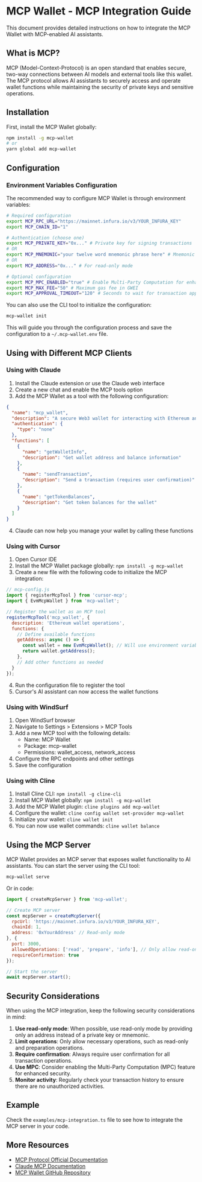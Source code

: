 # MCP Wallet - MCP Integration Guide

This document provides detailed instructions on how to integrate the MCP Wallet with MCP-enabled AI assistants.

## What is MCP?

MCP (Model-Context-Protocol) is an open standard that enables secure, two-way connections between AI models and external tools like this wallet. The MCP protocol allows AI assistants to securely access and operate wallet functions while maintaining the security of private keys and sensitive operations.

## Installation

First, install the MCP Wallet globally:

```bash
npm install -g mcp-wallet
# or
yarn global add mcp-wallet
```

## Configuration

### Environment Variables Configuration

The recommended way to configure MCP Wallet is through environment variables:

```bash
# Required configuration
export MCP_RPC_URL="https://mainnet.infura.io/v3/YOUR_INFURA_KEY"
export MCP_CHAIN_ID="1"

# Authentication (choose one)
export MCP_PRIVATE_KEY="0x..." # Private key for signing transactions
# OR
export MCP_MNEMONIC="your twelve word mnemonic phrase here" # Mnemonic for HD wallet
# OR
export MCP_ADDRESS="0x..." # For read-only mode

# Optional configuration
export MCP_MPC_ENABLED="true" # Enable Multi-Party Computation for enhanced security
export MCP_MAX_FEE="50" # Maximum gas fee in GWEI
export MCP_APPROVAL_TIMEOUT="120" # Seconds to wait for transaction approval
```

You can also use the CLI tool to initialize the configuration:

```bash
mcp-wallet init
```

This will guide you through the configuration process and save the configuration to a `~/.mcp-wallet.env` file.

## Using with Different MCP Clients

### Using with Claude

1. Install the Claude extension or use the Claude web interface
2. Create a new chat and enable the MCP tools option
3. Add the MCP Wallet as a tool with the following configuration:

```json
{
  "name": "mcp_wallet",
  "description": "A secure Web3 wallet for interacting with Ethereum and other EVM chains",
  "authentication": {
    "type": "none"
  },
  "functions": [
    {
      "name": "getWalletInfo",
      "description": "Get wallet address and balance information"
    },
    {
      "name": "sendTransaction",
      "description": "Send a transaction (requires user confirmation)"
    },
    {
      "name": "getTokenBalances",
      "description": "Get token balances for the wallet"
    }
  ]
}
```

4. Claude can now help you manage your wallet by calling these functions

### Using with Cursor

1. Open Cursor IDE
2. Install the MCP Wallet package globally: `npm install -g mcp-wallet`
3. Create a new file with the following code to initialize the MCP integration:

```javascript
// mcp-config.js
import { registerMcpTool } from 'cursor-mcp';
import { EvmMcpWallet } from 'mcp-wallet';

// Register the wallet as an MCP tool
registerMcpTool('mcp_wallet', {
  description: 'Ethereum wallet operations',
  functions: {
    // Define available functions
    getAddress: async () => {
      const wallet = new EvmMcpWallet(); // Will use environment variables for configuration
      return wallet.getAddress();
    },
    // Add other functions as needed
  }
});
```

4. Run the configuration file to register the tool
5. Cursor's AI assistant can now access the wallet functions

### Using with WindSurf

1. Open WindSurf browser
2. Navigate to Settings > Extensions > MCP Tools
3. Add a new MCP tool with the following details:
   - Name: MCP Wallet
   - Package: mcp-wallet
   - Permissions: wallet_access, network_access
4. Configure the RPC endpoints and other settings
5. Save the configuration

### Using with Cline

1. Install Cline CLI: `npm install -g cline-cli`
2. Install MCP Wallet globally: `npm install -g mcp-wallet`
3. Add the MCP Wallet plugin: `cline plugins add mcp-wallet`
4. Configure the wallet: `cline config wallet set-provider mcp-wallet`
5. Initialize your wallet: `cline wallet init`
6. You can now use wallet commands: `cline wallet balance`

## Using the MCP Server

MCP Wallet provides an MCP server that exposes wallet functionality to AI assistants. You can start the server using the CLI tool:

```bash
mcp-wallet serve
```

Or in code:

```javascript
import { createMcpServer } from 'mcp-wallet';

// Create MCP server
const mcpServer = createMcpServer({
  rpcUrl: 'https://mainnet.infura.io/v3/YOUR_INFURA_KEY',
  chainId: 1,
  address: '0xYourAddress' // Read-only mode
}, {
  port: 3000,
  allowedOperations: ['read', 'prepare', 'info'], // Only allow read-only operations
  requireConfirmation: true
});

// Start the server
await mcpServer.start();
```

## Security Considerations

When using the MCP integration, keep the following security considerations in mind:

1. **Use read-only mode**: When possible, use read-only mode by providing only an address instead of a private key or mnemonic.
2. **Limit operations**: Only allow necessary operations, such as read-only and preparation operations.
3. **Require confirmation**: Always require user confirmation for all transaction operations.
4. **Use MPC**: Consider enabling the Multi-Party Computation (MPC) feature for enhanced security.
5. **Monitor activity**: Regularly check your transaction history to ensure there are no unauthorized activities.

## Example

Check the `examples/mcp-integration.ts` file to see how to integrate the MCP server in your code.

## More Resources

- [MCP Protocol Official Documentation](https://modelcontextprotocol.io/)
- [Claude MCP Documentation](https://docs.anthropic.com/en/docs/agents-and-tools/mcp)
- [MCP Wallet GitHub Repository](https://github.com/yourusername/mcp-wallet) 